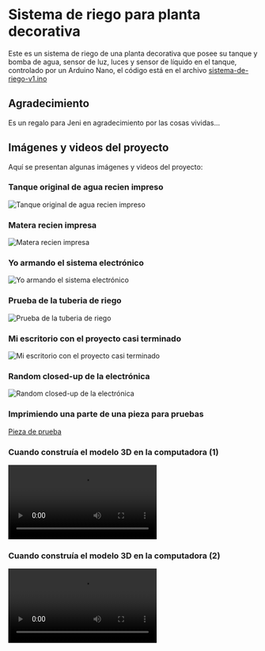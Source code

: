 # Sistema de riego para planta decorativa

Este es un sistema de riego de una planta decorativa que posee su tanque y bomba de agua, sensor de luz, luces y sensor de líquido en el tanque, controlado por un Arduino Nano, el código está en el archivo [sistema-de-riego-v1.ino](./sistema-de-riego-v1.ino)

## Agradecimiento

Es un regalo para Jeni en agradecimiento por las cosas vividas...

## Imágenes y videos del proyecto

Aquí se presentan algunas imágenes y videos del proyecto:

### Tanque original de agua recien impreso
![Tanque original de agua recien impreso](./imagenes/20220806_100245.jpg "Tanque original de agua recien impreso")

### Matera recien impresa
![Matera recien impresa](./imagenes/20220915_071057.jpg "Matera recien impresa")

### Yo armando el sistema electrónico 
![Yo armando el sistema electrónico](./imagenes/20220919_190635.jpg "Yo armando el sistema electrónico")

### Prueba de la tuberia de riego
![Prueba de la tuberia de riego](./imagenes/IMG_20230406_112919.jpg "Prueba de la tuberia de riego")

### Mi escritorio con el proyecto casi terminado
![Mi escritorio con el proyecto casi terminado](./imagenes/IMG_20230409_234847.jpg "Mi escritorio con el proyecto casi terminado")

### Random closed-up de la electrónica
![Random closed-up de la electrónica](./imagenes/IMG_20230411_110534.jpg "Random closed-up de la electrónica")

### Imprimiendo una parte de una pieza para pruebas
[Pieza de prueba](https://photos.app.goo.gl/bVJ7gAGXdVgRhoGr6)

### Cuando construía el modelo 3D en la computadora (1)
![Cuando construía el modelo 3D en la computadora (1)](./imagenes/20220824_193628.mp4 "Cuando construía el modelo 3D en la computadora (1)")

### Cuando construía el modelo 3D en la computadora (2)
![Cuando construía el modelo 3D en la computadora (2)](./imagenes/20220912_152014.mp4 "Cuando construía el modelo 3D en la computadora (2)")